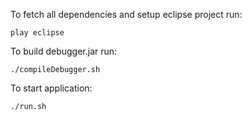 To fetch all dependencies and setup eclipse project run:

    play eclipse

To build debugger.jar run:

    ./compileDebugger.sh

To start application:

    ./run.sh

